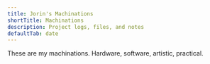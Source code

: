 ```yaml
---
title: Jorin's Machinations
shortTitle: Machinations
description: Project logs, files, and notes
defaultTab: date
---
```


These are my machinations. Hardware, software, artistic, practical.
